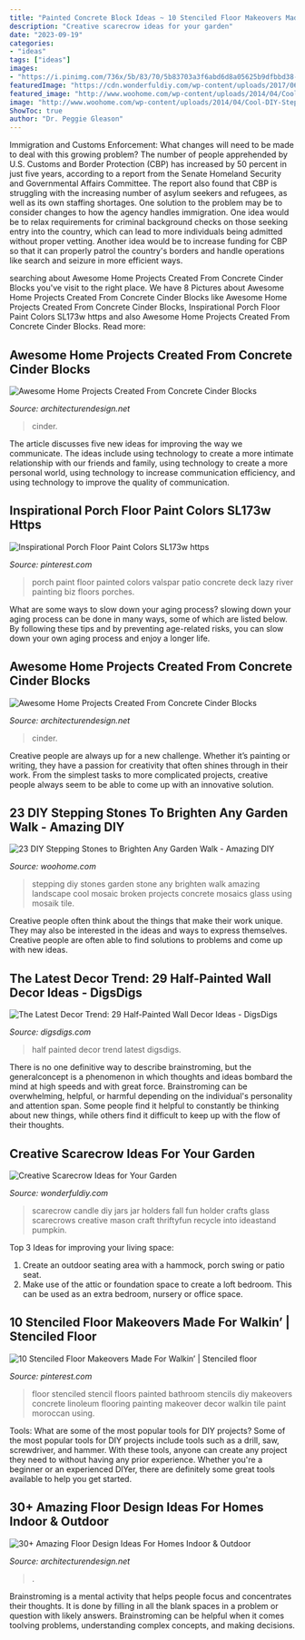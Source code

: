 ```yaml
---
title: "Painted Concrete Block Ideas ~ 10 Stenciled Floor Makeovers Made For Walkin’"
description: "Creative scarecrow ideas for your garden"
date: "2023-09-19"
categories:
- "ideas"
tags: ["ideas"]
images:
- "https://i.pinimg.com/736x/5b/83/70/5b83703a3f6abd6d8a05625b9dfbbd38--stenciled-floor-floor-stencil.jpg"
featuredImage: "https://cdn.wonderfuldiy.com/wp-content/uploads/2017/06/Scarecrow-candle-jars.jpg"
featured_image: "http://www.woohome.com/wp-content/uploads/2014/04/Cool-DIY-Stepping-Stone-9.jpg"
image: "http://www.woohome.com/wp-content/uploads/2014/04/Cool-DIY-Stepping-Stone-9.jpg"
ShowToc: true
author: "Dr. Peggie Gleason"
---
```



Immigration and Customs Enforcement: What changes will need to be made to deal with this growing problem?
The number of people apprehended by U.S. Customs and Border Protection (CBP) has increased by 50 percent in just five years, according to a report from the Senate Homeland Security and Governmental Affairs Committee. The report also found that CBP is struggling with the increasing number of asylum seekers and refugees, as well as its own staffing shortages.
One solution to the problem may be to consider changes to how the agency handles immigration. One idea would be to relax requirements for criminal background checks on those seeking entry into the country, which can lead to more individuals being admitted without proper vetting. Another idea would be to increase funding for CBP so that it can properly patrol the country's borders and handle operations like search and seizure in more efficient ways.

	

		
searching about Awesome Home Projects Created From Concrete Cinder Blocks you've visit to the right place. We have 8 Pictures about Awesome Home Projects Created From Concrete Cinder Blocks like Awesome Home Projects Created From Concrete Cinder Blocks, Inspirational Porch Floor Paint Colors SL173w https and also Awesome Home Projects Created From Concrete Cinder Blocks. Read more:
		
    
## Awesome Home Projects Created From Concrete Cinder Blocks

<img loading=lazy src="https://cdn.architecturendesign.net/wp-content/uploads/2015/12/AD-Cinder-Block-Projects-13.jpg" onerror="this.onerror=null;this.src='https://tse4.mm.bing.net/th?id=OIP.qZ-S_KpSZbCkW2OFWgkb1AHaLD&amp;pid=15.1';" alt="Awesome Home Projects Created From Concrete Cinder Blocks">

_Source: architecturendesign.net_

>cinder. 

	

The article discusses five new ideas for improving the way we communicate. The ideas include using technology to create a more intimate relationship with our friends and family, using technology to create a more personal world, using technology to increase communication efficiency, and using technology to improve the quality of communication.

    
## Inspirational Porch Floor Paint Colors SL173w Https

<img loading=lazy src="https://i.pinimg.com/736x/e6/e8/6a/e6e86a4e619a3d0c8d8736eaee4650ae.jpg" onerror="this.onerror=null;this.src='https://tse2.mm.bing.net/th?id=OIP.En8UGU1jEz90QxShkaCPgwHaKb&amp;pid=15.1';" alt="Inspirational Porch Floor Paint Colors SL173w https">

_Source: pinterest.com_

>porch paint floor painted colors valspar patio concrete deck lazy river painting biz floors porches. 

	

What are some ways to slow down your aging process?
slowing down your aging process can be done in many ways, some of which are listed below. By following these tips and by preventing age-related risks, you can slow down your own aging process and enjoy a longer life.

    
## Awesome Home Projects Created From Concrete Cinder Blocks

<img loading=lazy src="https://cdn.architecturendesign.net/wp-content/uploads/2015/12/AD-Cinder-Block-Projects-14.jpg" onerror="this.onerror=null;this.src='https://tse2.mm.bing.net/th?id=OIP.Eo4BEIOgqh51hUWxofcJMQHaMp&amp;pid=15.1';" alt="Awesome Home Projects Created From Concrete Cinder Blocks">

_Source: architecturendesign.net_

>cinder. 

	

Creative people are always up for a new challenge. Whether it’s painting or writing, they have a passion for creativity that often shines through in their work. From the simplest tasks to more complicated projects, creative people always seem to be able to come up with an innovative solution.

    
## 23 DIY Stepping Stones To Brighten Any Garden Walk - Amazing DIY

<img loading=lazy src="http://www.woohome.com/wp-content/uploads/2014/04/Cool-DIY-Stepping-Stone-9.jpg" onerror="this.onerror=null;this.src='https://tse2.mm.bing.net/th?id=OIP.RkttfKGl8jUnCFJRd3tGEAHaKK&amp;pid=15.1';" alt="23 DIY Stepping Stones to Brighten Any Garden Walk - Amazing DIY">

_Source: woohome.com_

>stepping diy stones garden stone any brighten walk amazing landscape cool mosaic broken projects concrete mosaics glass using mosaik tile. 

	

Creative people often think about the things that make their work unique. They may also be interested in the ideas and ways to express themselves. Creative people are often able to find solutions to problems and come up with new ideas.

    
## The Latest Decor Trend: 29 Half-Painted Wall Decor Ideas - DigsDigs

<img loading=lazy src="https://www.digsdigs.com/photos/half-painted-wall-decor-ideas-20.jpg" onerror="this.onerror=null;this.src='https://tse2.mm.bing.net/th?id=OIP.2PSToQtw_4pFgbVJKqE_gQHaK7&amp;pid=15.1';" alt="The Latest Decor Trend: 29 Half-Painted Wall Decor Ideas - DigsDigs">

_Source: digsdigs.com_

>half painted decor trend latest digsdigs. 

	

There is no one definitive way to describe brainstroming, but the generalconcept is a phenomenon in which thoughts and ideas bombard the mind at high speeds and with great force. Brainstroming can be overwhelming, helpful, or harmful depending on the individual's personality and attention span. Some people find it helpful to constantly be thinking about new things, while others find it difficult to keep up with the flow of their thoughts.

    
## Creative Scarecrow Ideas For Your Garden

<img loading=lazy src="https://cdn.wonderfuldiy.com/wp-content/uploads/2017/06/Scarecrow-candle-jars.jpg" onerror="this.onerror=null;this.src='https://tse3.mm.bing.net/th?id=OIP.GKr2jMJxKHZBjSb8-25UtwHaJ6&amp;pid=15.1';" alt="Creative Scarecrow Ideas for Your Garden">

_Source: wonderfuldiy.com_

>scarecrow candle diy jars jar holders fall fun holder crafts glass scarecrows creative mason craft thriftyfun recycle into ideastand pumpkin. 

	

Top 3 Ideas for improving your living space:
1. Create an outdoor seating area with a hammock, porch swing or patio seat.
2. Make use of the attic or foundation space to create a loft bedroom. This can be used as an extra bedroom, nursery or office space.

    
## 10 Stenciled Floor Makeovers Made For Walkin’ | Stenciled Floor

<img loading=lazy src="https://i.pinimg.com/736x/5b/83/70/5b83703a3f6abd6d8a05625b9dfbbd38--stenciled-floor-floor-stencil.jpg" onerror="this.onerror=null;this.src='https://tse3.mm.bing.net/th?id=OIP.dFs6dmMhUMjOnGlmSx_fHAHaJ6&amp;pid=15.1';" alt="10 Stenciled Floor Makeovers Made For Walkin’ | Stenciled floor">

_Source: pinterest.com_

>floor stenciled stencil floors painted bathroom stencils diy makeovers concrete linoleum flooring painting makeover decor walkin tile paint moroccan using. 

	

Tools: What are some of the most popular tools for DIY projects?
Some of the most popular tools for DIY projects include tools such as a drill, saw, screwdriver, and hammer. With these tools, anyone can create any project they need to without having any prior experience. Whether you're a beginner or an experienced DIYer, there are definitely some great tools available to help you get started.

    
## 30+ Amazing Floor Design Ideas For Homes Indoor &amp; Outdoor

<img loading=lazy src="https://cdn.architecturendesign.net/wp-content/uploads/2015/08/AD-Indoor-Outdoor-Floor-Design-Ideas-15.jpg" onerror="this.onerror=null;this.src='https://tse1.mm.bing.net/th?id=OIP.eiWTKpve52P-LAoZl1umRwHaJ4&amp;pid=15.1';" alt="30+ Amazing Floor Design Ideas For Homes Indoor &amp; Outdoor">

_Source: architecturendesign.net_

>. 

	

Brainstroming is a mental activity that helps people focus and concentrates their thoughts. It is done by filling in all the blank spaces in a problem or question with likely answers. Brainstroming can be helpful when it comes toolving problems, understanding complex concepts, and making decisions.

